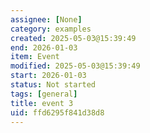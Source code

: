 ```yaml
---
assignee: [None]
category: examples
created: 2025-05-03@15:39:49
end: 2026-01-03
item: Event
modified: 2025-05-03@15:39:49
start: 2026-01-03
status: Not started
tags: [general]
title: event 3
uid: ffd6295f841d38d8
---
```


